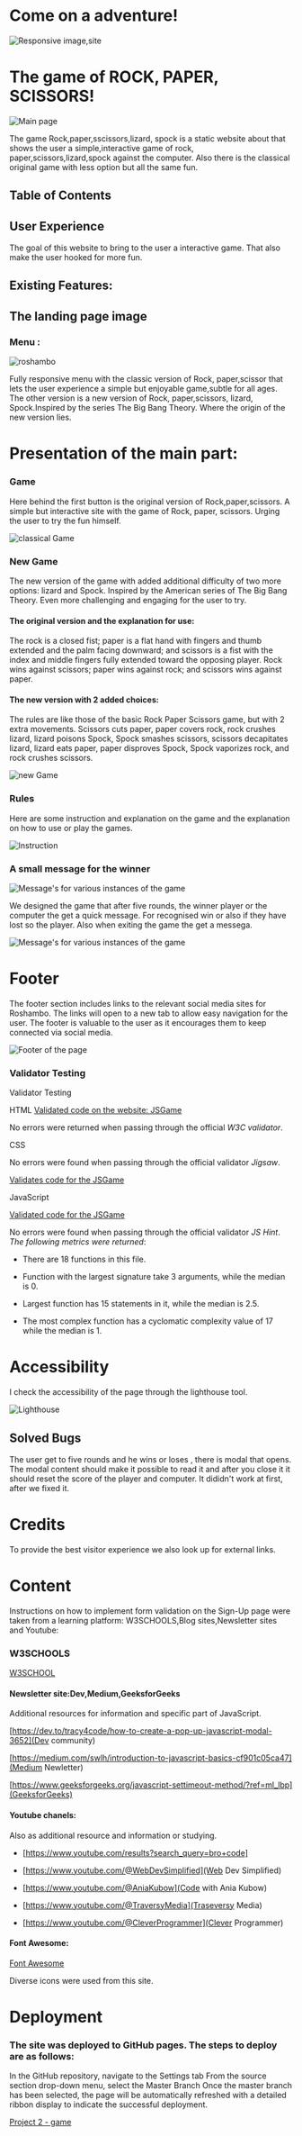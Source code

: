 # Come on a adventure!
![Responsive image,site](image.md/main%20picture.png)

# The game of ROCK, PAPER, SCISSORS!
![Main page](image.md/main%20image.png)

The game Rock,paper,sscissors,lizard, spock is a static website about that shows the user a simple,interactive game of rock, paper,scissors,lizard,spock against the computer. Also there is the classical original game with less option but all the same fun.

## Table of Contents

## User Experience

The goal of this website to bring to the user a interactive game. That also make the user hooked for more fun.

## Existing Features:

## The landing page image

### Menu :

![roshambo](image.md/menu.png)

Fully responsive menu with the classic version of Rock, paper,scissor that lets the user experience a simple but enjoyable game,subtle for all ages.
The other version is a new version of Rock, paper,scissors, lizard, Spock.Inspired by the series The Big Bang Theory. Where the origin of the new version lies.

# Presentation of the main part:
### Game
Here behind the first button is the original version of Rock,paper,scissors.
A simple but interactive site with the game of Rock, paper, scissors. Urging the user to try the fun himself.

![classical Game](image.md/game1.png)

### New Game

The new version of the game with added additional difficulty of two more options: lizard and Spock. Inspired by the American series of The Big Bang Theory. Even more challenging and engaging for the user to try.

#### The original version and the explanation for use:

The rock is a closed fist; paper is a flat hand with fingers and thumb extended and the palm facing downward; and scissors is a fist with the index and middle fingers fully extended toward the opposing player. Rock wins against scissors; paper wins against rock; and scissors wins against paper.

#### The new version with 2 added choices:

The rules are like those of the basic Rock Paper Scissors game, but with 2 extra movements. Scissors cuts paper, paper covers rock, rock crushes lizard, lizard poisons Spock, Spock smashes scissors, scissors decapitates lizard, lizard eats paper, paper disproves Spock, Spock vaporizes rock, and rock crushes scissors.

![new Game](image.md/game2.png)

### Rules

Here are some instruction and explanation on the game and the explanation on how to use or play the games.

![Instruction](image.md/rules.png)

### A small message for the winner 
![Message's for various instances of the game](image.md/message1.png)

We designed the game that after five rounds, the winner player or the computer the get a quick message. For recognised win or also if they have lost so the player. Also when exiting the game the get a messega. 

![Message's for various instances of the game](image.md/message2.png)

# Footer

The footer section includes links to the relevant social media sites for Roshambo. The links will open to a new tab to allow easy navigation for the user. The footer is valuable to the user as it encourages them to keep connected via social media.

![Footer of the page](image.md/footer.png)

### Validator Testing
Validator Testing

HTML
[Validated code on the website: JSGame](https://validator.w3.org/nu/#textarea)

No errors were returned when passing through the official _W3C validator_.

CSS

No errors were found when passing through the official validator _Jigsaw_.

[Validates code for the JSGame](https://jigsaw.w3.org/css-validator/validator)

JavaScript

[Validated  code for the JSGame](https://jshint.com/)


No errors were found when passing through the official validator _JS Hint_.
_The following metrics were returned_:

- There are 18 functions in this file.

* Function with the largest signature take 3 arguments, while the median is 0.

+ Largest function has 15 statements in it, while the median is 2.5.

* The most complex function has a cyclomatic complexity value of 17 while the median is 1.

#  Accessibility 

I check the accessibility of the page through the lighthouse tool.

![Lighthouse](image.md/lighthouse.png)

## Solved Bugs

The user get to five rounds and he wins or loses , there is modal that opens. The modal content should make it possible to read it and after you close it it should reset the score of the player and computer. It dididn't work at first, after we fixed it. 

# Credits
To provide the best visitor experience we also look up for external links.

# Content

Instructions on how to implement form validation on the Sign-Up page were taken from a learning platform: W3SCHOOLS,Blog sites,Newsletter sites and Youtube:

###  W3SCHOOLS

[W3SCHOOL](https://www.w3schools.com/js/default.asp)

####  Newsletter site:Dev,Medium,GeeksforGeeks

Additional resources for information and specific part of JavaScript.

[https://dev.to/tracy4code/how-to-create-a-pop-up-javascript-modal-3652](Dev community)

[https://medium.com/swlh/introduction-to-javascript-basics-cf901c05ca47](Medium Newletter)

[https://www.geeksforgeeks.org/javascript-settimeout-method/?ref=ml_lbp](GeeksforGeeks)

#### Youtube chanels:

Also as additional resource and information or studying. 

* [https://www.youtube.com/results?search_query=bro+code]

- [https://www.youtube.com/@WebDevSimplified](Web Dev Simplified)

+ [https://www.youtube.com/@AniaKubow](Code with Ania Kubow)

* [https://www.youtube.com/@TraversyMedia](Traseversy Media)

- [https://www.youtube.com/@CleverProgrammer](Clever Programmer)

#### Font Awesome:

[Font Awesome](https://fontawesome.com/)

Diverse icons were used from this site.


# Deployment

### The site was deployed to GitHub pages. The steps to deploy are as follows:

In the GitHub repository, navigate to the Settings tab
From the source section drop-down menu, select the Master Branch
Once the master branch has been selected, the page will be automatically refreshed with a detailed ribbon display to indicate the successful deployment.

[Project 2 - game](https://anad30.github.io/project2-js-game/)

[def]: Menu